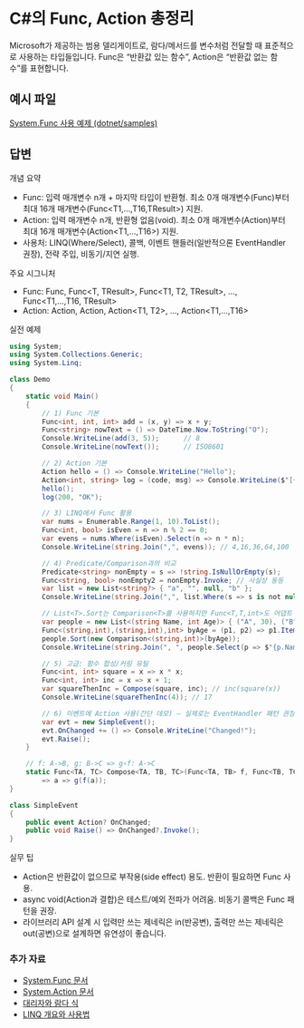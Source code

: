 # C#의 Func, Action 총정리
Microsoft가 제공하는 범용 델리게이트로, 람다/메서드를 변수처럼 전달할 때 표준적으로 사용하는 타입들입니다. Func은 “반환값 있는 함수”, Action은 “반환값 없는 함수”를 표현합니다.

## 예시 파일
[System.Func 사용 예제 (dotnet/samples)](https://github.com/dotnet/samples/blob/main/snippets/csharp/VS_Snippets_CLR_System/system.func/cs/program.cs)

## 답변
개념 요약
- Func: 입력 매개변수 n개 + 마지막 타입이 반환형. 최소 0개 매개변수(Func<TResult>)부터 최대 16개 매개변수(Func<T1,…,T16,TResult>) 지원.
- Action: 입력 매개변수 n개, 반환형 없음(void). 최소 0개 매개변수(Action)부터 최대 16개 매개변수(Action<T1,…,T16>) 지원.
- 사용처: LINQ(Where/Select), 콜백, 이벤트 핸들러(일반적으론 EventHandler 권장), 전략 주입, 비동기/지연 실행.

주요 시그니처
- Func: Func<TResult>, Func<T, TResult>, Func<T1, T2, TResult>, …, Func<T1,…,T16, TResult>
- Action: Action, Action<T>, Action<T1, T2>, …, Action<T1,…,T16>

실전 예제
````csharp
using System;
using System.Collections.Generic;
using System.Linq;

class Demo
{
    static void Main()
    {
        // 1) Func 기본
        Func<int, int, int> add = (x, y) => x + y;
        Func<string> nowText = () => DateTime.Now.ToString("O");
        Console.WriteLine(add(3, 5));      // 8
        Console.WriteLine(nowText());      // ISO8601

        // 2) Action 기본
        Action hello = () => Console.WriteLine("Hello");
        Action<int, string> log = (code, msg) => Console.WriteLine($"[{code}] {msg}");
        hello();
        log(200, "OK");

        // 3) LINQ에서 Func 활용
        var nums = Enumerable.Range(1, 10).ToList();
        Func<int, bool> isEven = n => n % 2 == 0;
        var evens = nums.Where(isEven).Select(n => n * n);
        Console.WriteLine(string.Join(",", evens)); // 4,16,36,64,100

        // 4) Predicate/Comparison과의 비교
        Predicate<string> nonEmpty = s => !string.IsNullOrEmpty(s);
        Func<string, bool> nonEmpty2 = nonEmpty.Invoke; // 사실상 동등
        var list = new List<string?> { "a", "", null, "b" };
        Console.WriteLine(string.Join(",", list.Where(s => s is not null && nonEmpty2(s)))); // a,b

        // List<T>.Sort는 Comparison<T>를 사용하지만 Func<T,T,int>도 어댑트 가능
        var people = new List<(string Name, int Age)> { ("A", 30), ("B", 20), ("C", 40) };
        Func<(string,int),(string,int),int> byAge = (p1, p2) => p1.Item2.CompareTo(p2.Item2);
        people.Sort(new Comparison<(string,int)>(byAge));
        Console.WriteLine(string.Join(", ", people.Select(p => $"{p.Name}:{p.Age}"))); // B:20, A:30, C:40

        // 5) 고급: 함수 합성/커링 유틸
        Func<int, int> square = x => x * x;
        Func<int, int> inc = x => x + 1;
        var squareThenInc = Compose(square, inc); // inc(square(x))
        Console.WriteLine(squareThenInc(4)); // 17

        // 6) 이벤트에 Action 사용(간단 데모) — 실제로는 EventHandler 패턴 권장
        var evt = new SimpleEvent();
        evt.OnChanged += () => Console.WriteLine("Changed!");
        evt.Raise();
    }

    // f: A->B, g: B->C => g∘f: A->C
    static Func<TA, TC> Compose<TA, TB, TC>(Func<TA, TB> f, Func<TB, TC> g)
        => a => g(f(a));
}

class SimpleEvent
{
    public event Action? OnChanged;
    public void Raise() => OnChanged?.Invoke();
}
````

실무 팁
- Action은 반환값이 없으므로 부작용(side effect) 용도. 반환이 필요하면 Func 사용.
- async void(Action과 결합)은 테스트/예외 전파가 어려움. 비동기 콜백은 Func<Task> 패턴을 권장.
- 라이브러리 API 설계 시 입력만 쓰는 제네릭은 in(반공변), 출력만 쓰는 제네릭은 out(공변)으로 설계하면 유연성이 좋습니다.

### 추가 자료
- [System.Func 문서](https://learn.microsoft.com/dotnet/api/system.func-1)
- [System.Action 문서](https://learn.microsoft.com/dotnet/api/system.action)
- [대리자와 람다 식](https://learn.microsoft.com/dotnet/csharp/programming-guide/delegates/)
- [LINQ 개요와 사용법](https://learn.microsoft.com/dotnet/csharp/programming-guide/concepts/linq/)